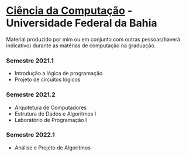 # [Ciência da Computação](https://dcc.ufba.br/pt-br/bacharelado-em-ciencia-da-computacao) - Universidade Federal da Bahia
Material produzido por mim ou em conjunto com outras pessoas(haverá indicativo) durante as matérias de computação na graduação.
### Semestre 2021.1
- Introdução a lógica de programação 
- Projeto de circuitos lógicos
### Semestre 2021.2
- Arquitetura de Computadores
- Estrutura de Dados e Algoritmos I
- Laboratório de Programação I
### Semestre 2022.1 
- Análise e Projeto de Algoritmos